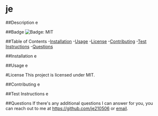 
# je

##Description
e

##Badge
![Badge: MIT](https://img.shields.io/badge/License-MIT-yellow.svg)

##Table of Contents
-[Installation](#installation)
-[Usage](#usage)
-[License](#license)
-[Contributing](#contributing)
-[Test Instructions](#testinstructions)
-[Questions](#questions)
   
<a name="installation">##Installation</a>
e

##Usage <a name="usage"></a>
e

#License <a name="license"></a>
This project is licensed under MIT. 

##Contributing <a name="contributing"></a>
e

##Test Instructions <a name="testinstructions"></a>
e

##Questions <a name="questions"></a>
If there's any additional questions I can answer for you, you can reach out to me at https://github.com/je210506 or [email](mailto:lalanne1011@gmail.com).
   
   